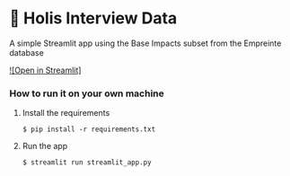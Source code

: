 # 🎈 Holis Interview Data 

A simple Streamlit app using the Base Impacts subset from the Empreinte database

[![Open in Streamlit]](https://holis-viz.streamlit.app/)

### How to run it on your own machine

1. Install the requirements

   ```
   $ pip install -r requirements.txt
   ```

2. Run the app

   ```
   $ streamlit run streamlit_app.py
   ```
